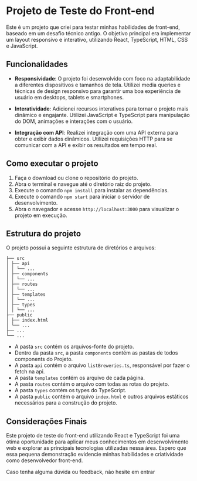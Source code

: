 # Projeto de Teste do Front-end

Este é um projeto que criei para testar minhas habilidades de front-end, baseado em um desafio técnico antigo. O objetivo principal era implementar um layout responsivo e interativo, utilizando React, TypeScript, HTML, CSS e JavaScript.

## Funcionalidades

- **Responsividade**: O projeto foi desenvolvido com foco na adaptabilidade a diferentes dispositivos e tamanhos de tela. Utilizei media queries e técnicas de design responsivo para garantir uma boa experiência de usuário em desktops, tablets e smartphones.

- **Interatividade**: Adicionei recursos interativos para tornar o projeto mais dinâmico e engajante. Utilizei JavaScript e TypeScript para manipulação do DOM, animações e interações com o usuário.

- **Integração com API**: Realizei integração com uma API externa para obter e exibir dados dinâmicos. Utilizei requisições HTTP para se comunicar com a API e exibir os resultados em tempo real.

## Como executar o projeto

1. Faça o download ou clone o repositório do projeto.
2. Abra o terminal e navegue até o diretório raiz do projeto.
3. Execute o comando `npm install` para instalar as dependências.
4. Execute o comando `npm start` para iniciar o servidor de desenvolvimento.
5. Abra o navegador e acesse `http://localhost:3000` para visualizar o projeto em execução.

## Estrutura do projeto

O projeto possui a seguinte estrutura de diretórios e arquivos:

```shell
├── src
│ ├── api
│ │ └── ...
│ ├── components
│ │ └── ...
│ ├── routes
│ │ └── ...
│ ├── templates
│ │ └── ...
│ ├── types
│ │ └── ...
├── public
│ ├── index.html
│ └── ...
├── ...
└── ...
```

- A pasta `src` contém os arquivos-fonte do projeto.
- Dentro da pasta `src`, a pasta `components` contém as pastas de todos components do Projeto.
- A pasta `api` contém o arquivo `listBreweries.ts`, responsável por fazer o fetch na api.
- A pasta `templates` contém os arquivo de cada página.
- A pasta `routes` contém o arquivo com todas as rotas do projeto.
- A pasta `types` contém os types do TypeScript.
- A pasta `public` contém o arquivo `index.html` e outros arquivos estáticos necessários para a construção do projeto.

## Considerações Finais

Este projeto de teste do front-end utilizando React e TypeScript foi uma ótima oportunidade para aplicar meus conhecimentos em desenvolvimento web e explorar as principais tecnologias utilizadas nessa área. Espero que essa pequena demonstração evidencie minhas habilidades e criatividade como desenvolvedor front-end.

Caso tenha alguma dúvida ou feedback, não hesite em entrar
